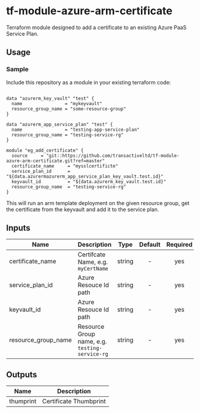 # tf-module-azure-arm-certificate

Terraform module designed to add a certificate to an existing Azure PaaS Service Plan.

## Usage

### Sample
Include this repository as a module in your existing terraform code:

```hcl

data "azurerm_key_vault" "test" {
  name                = "mykeyvault"
  resource_group_name = "some-resource-group"
}

data "azurerm_app_service_plan" "test" {
  name                = "testing-app-service-plan"
  resource_group_name = "testing-service-rg"
}

module "eg_add_certificate" {
  source     = "git::https://github.com/transactiveltd/tf-module-azure-arm-certificate.git?ref=master"
  certificate_name     = "mysslcertificte"
  service_plan_id      = "${data.azurermazurerm_app_service_plan_key_vault.test.id}"
  keyvault_id          = "${data.azurerm_key_vault.test.id}"
  resource_group_name  = "testing-service-rg"
}
```

This will run an arm template deployment on the given resource group, get the certificate from the keyvault and add it to the service plan.
## Inputs

| Name | Description | Type | Default | Required |
|------|-------------|:----:|:-----:|:-----:|
| certificate_name | Certifcate Name, e.g. `myCertName` | string | - | yes |
| service_plan_id | Azure Resouce Id path | string | - | yes |
| keyvault_id | Azure Resouce Id path  | string | - | yes |
| resource_group_name | Resource Group name, e.g. `testing-service-rg` | string | - | yes |


## Outputs

| Name | Description |
|------|-------------|
| thumprint | Certificate Thumbprint |
